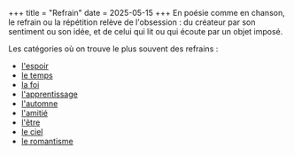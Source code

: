 +++
title = "Refrain"
date = 2025-05-15
+++
En poésie comme en chanson, le refrain ou la répétition relève de l'obsession : du créateur par son sentiment ou son idée, et de celui qui lit ou qui écoute par un objet imposé.

Les catégories où on trouve le plus souvent des refrains :

- [l'espoir](/categories/espoir)
- [le temps](/categories/temps)
- [la foi](/categories/foi)
- [l'apprentissage](/categories/apprentissage)    
- [l'automne](/categories/automne)
- [l'amitié](/categories/amitié)   
- [l'être](/categories/etre)
- [le ciel](/categories/ciel)   
- [le romantisme](/categories/romantisme)